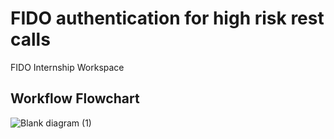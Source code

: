 # FIDO authentication for high risk rest calls
FIDO Internship Workspace

## Workflow Flowchart
![Blank diagram (1)](https://user-images.githubusercontent.com/53474673/117140273-90524880-adf0-11eb-9609-aacaa1958546.jpeg)
